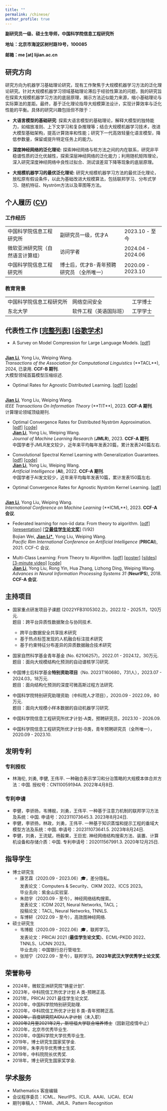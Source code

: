```yaml
---
title: ""
permalink: /chinese/
author_profile: true
---
```


**副研究员一级、硕士生导师，中国科学院信息工程研究所** 

**地址：北京市海淀区树村路19号，100085** 

**邮箱：me [at] lijian.ac.cn**

## 研究方向
研究方向为机器学习基础理论研究，现有工作聚焦于大规模机器学习方法的泛化理论研究。针对大规模机器学习领域基础理论滞后于经验性算法的问题，我的研究旨在探索大规模机器学习方法的底层原理，揭示方法近似能力来源，缩小基础理论与实际算法的差距。最终，基于泛化理论指导大规模算法设计，实现计算效率与泛化性能的平衡。具体的研究兴趣包括但不限于：

- **大语言模型的基础研究**: 探索大语言模型的基础理论，解释大模型的独特能力，如缩放准则、上下文学习和复杂推理等；结合大规模机器学习技术，改进大模型基础架构，提高计算效率和性能；研究下一代高效轻量化语言模型，降低参数量，保留或提升特定任务上的能力。

- **深度神经网络的泛化理论**: 探索神经网络与核方法之间的内在联系，研究非平稳谱性质的泛化优越性，探索深层神经网络的泛化能力；利用随机矩阵理论，深入研究深度神经网络中良性过拟合、测试误差双下降等现象的底层原理。

- **大规模机器学习的最优泛化理论**: 研究大规模机器学习方法的最优泛化理论，放松原有假设条件，以此为基础改进大规模算法，包括联邦学习、分布式学习、随机特征、Nyström方法以及草图等方法。




## 个人履历 ([CV](https://lijian.ac.cn/files/cv/JianLi_CV_cn.pdf))

### 工作经历

|              |                       |         |
|:------------------- | :----------------------------- |:---------------------- 
| 中国科学院信息工程研究所  | 副研究员一级，优才A          | 2023.10 - 至今     
| 微软亚洲研究院（自然语言计算组） | 访问学者 | 2024.04 - 2024.06  
| 中国科学院信息工程研究所 | 博士后，优才B-青年预聘研究员 （全所唯一）| 2020.09 - 2023.10  

### 教育背景

|              |                       |         |     
|:------------------- | :----------------------------- |:---------------------- |
| 中国科学院信息工程研究所   | 网络空间安全                | 工学博士                      | 2015.09 - 2020.06 |
| 东北大学                 | 软件工程（英语国际班）       |  工学学士                             | 2011.09 - 2015.06 |

## 代表性工作 [[完整列表](https://lijian.ac.cn/publications/)] [[谷歌学术](https://scholar.google.com/citations?hl=en-us&user=IAJpTqYAAAAJ&view_op=list_works&sortby=pubdate)] 

* A Survey on Model Compression for Large Language Models. 
[[pdf]](https://arxiv.org/pdf/2308.07633)
<br>
<u><b>Jian Li</b></u>, Yong Liu, Weiping Wang. <br>
<i>Transactions of the Association for Computational Linguistics</i> (**TACL**), 2024, 已录用. <b>CCF-B 期刊</b>. <br>
大模型领域首篇模型压缩综述.

* Optimal Rates for Agnostic Distributed Learning. 
[[pdf]](https://ieeexplore.ieee.org/document/10365227)
[[code]](https://github.com/superlj666/Agnostic-DKRR)
<br>
<u><b>Jian Li</b></u>, Yong Liu, Weiping Wang. <br>
<i>IEEE Transactions On Information Theory</i> (**TIT**), 2023. <b>CCF-A 期刊</b>. <br>
计算理论领域顶级期刊.

* Optimal Convergence Rates for Distributed Nyström Approximation. 
[[pdf]](https://jmlr.org/papers/volume24/21-1049/21-1049.pdf)
[[code]](https://github.com/superlj666/DNystroem) <br>
<u><b>Jian Li</b></u>, Yong Liu, Weiping Wang. <br>
<i>Journal of Machine Learning Research</i> (**JMLR**), 2023. <b>CCF-A 期刊</b>. <br>
中国学者于JMLR发文较少，近年来平均每年发表20篇，累计发表240篇左右.

* Convolutional Spectral Kernel Learning with Generalization Guarantees.
[[pdf]](https://doi.org/10.1016/j.artint.2022.103803)
[[code]](https://github.com/superlj666/CSKN/) <br>
<u><b>Jian Li</b></u>, Yong Liu, Weiping Wang. <br>
<i>Artificial Intelligence</i> (**AI**), 2022. <b>CCF-A 期刊</b>. <br>
中国学者于AI发文较少，近年来平均每年发表10篇，累计发表150篇左右.

* Optimal Convergence Rates for Agnostic Nyström Kernel Learning.
[[pdf]](https://openreview.net/forum?id=S3d9SwhRKh)
<br>
<u><b>Jian Li</b></u>, Yong Liu, Weiping Wang. <br>
<i>International Conference on Machine Learning </i> (**ICML**), 2023. <b>CCF-A 会议</b>.

* Federated learning for non-iid data: From theory to algorithm. 
[[pdf]](https://link.springer.com/chapter/10.1007/978-3-030-89188-6_3)
[[presentation]](https://lijian.ac.cn/files/2021/FL_for_noniid_data_presentation.pdf)
[[🏆<b>最佳学生论文奖</b>]](https://lijian.ac.cn/files/2021/PRICAI-2021-best-student-paper.png) (1/92)<br>
Bojian Wei, <u><b>Jian Li*</b></u>, Yong Liu, Weiping Wang. <br>
<i>Pacific Rim International Conference on Artificial Intelligence</i> (**PRICAI**), 2021. CCF-C 会议.

* Multi-Class Learning: From Theory to Algorithm. 
[[pdf]](https://proceedings.neurips.cc/paper/2018/file/1141938ba2c2b13f5505d7c424ebae5f-Paper.pdf)
[[poster]](https://lijian.ac.cn/files/2018_NeurIPS_MC/mc-lrc-nips-poster.pdf)
[[sildes]](https://lijian.ac.cn/files/2018_NeurIPS_MC/mc-lrc-nips-slides.pdf)
[[3-minute video]](https://youtu.be/mE_RpgWuKK8)
[[code]](https://github.com/superlj666/Multi-Class-Learning-From-Theory-to-Algorithm) <br>
<u><b>Jian Li</b></u>, Yong Liu, Rong Yin, Hua Zhang, Lizhong Ding, Weiping Wang. <br>
<i>Advances in Neural Information Processing Systems 31</i> (**NeurIPS**), 2018. <b>CCF-A 会议</b>.


## 主持项目
* 国家重点研发项目子课题 (2022YFB3105302.2)，2022.12 - 2025.11，120万元. <br>
题目：跨平台异质性数据聚合与协同技术.
  - 跨平台数据安全共享技术研究
  - 基于热点标签发现的人机融合标注技术研究
  - 基于约束特征分布差异的异质数据融合技术研究

* 国家自然科学基金青年基金 (No. 62106257)，2022.01 - 2024.12，30万元. <br>
题目：面向大规模结构化预测的自动谱核学习研究.

* 中国博士后科学基金**特别资助项目**（No. 2023T160680，731人），2023.07 - 2024.03，18万元. <br>
题目：面向结构化预测的深度可微高斯过程方法研究.

* 中国科学院特别研究助理资助（中科院人才项目），2020.09 - 2022.09，80万元. <br>
题目：面向大规模小样本数据的自动机器学习研究.

* 中国科学院信息工程研究所优才计划-A类，预聘研究员，2023.10 - 2026.09.

* 中国科学院信息工程研究所优才计划-B类，青年预聘研究员（全所唯一），2020.09 - 2023.10.


## 发明专利

### 专利授权

* 林海伦, 刘勇, 李健, 王伟平. 一种融合表示学习和分治策略的大规模本体合并方法：中国. 授权号：CN110059194A. 2022年4月8日.

### 专利申请

* 李健，李骄扬，韦博舰，刘勇，王伟平. 一种基于注意力机制的联邦学习方法及系统：中国. 申请号：202311073645.3. 2023年8月24日.
* 李健，李骄扬，林政，刘勇，王伟平. 一种基于知识蒸馏和提示工程的垂域大模型方法及系统：中国. 申请号：202311073641.5. 2023年8月24日.
* 李健，刘勇，王流斌，杨毅果，王巨宏. 神经网络结构搜索方法、装置、计算机设备和存储介质：中国. 专利申请号：202011567991.3. 2020年12月25日.
  

## 指导学生
- 博士研究生
  - 康艺霖（2020.09 - 2023.06）🎓，差分隐私。 </br>发表论文：Computers & Security、CIKM 2022、ICCS 2023。</br>毕业去向：紫金山实验室.
  - 朱勋宇（2020.09 - 至今），神经网络结构搜索。</br>发表论文：ICDM 2021, Neural Networks, TACL；</br>投稿论文：TACL, Neural Networks, TNNLS.
  - 车博轩（2022.09 - 至今），高效图神经网络.
- 硕士研究生
  - 韦博舰（2020.09 - 2022.06）🎓，联邦学习。</br>发表论文：PRICAI 2021 (**最佳学生论文奖**)、ECML-PKDD 2022、TNNLS、IJCNN 2023。</br>毕业去向：中国银行总行管培生.
  - 张旭宁（2022.09 - 至今），联邦学习。**2023年武汉大学优秀学士论文奖**.

## 荣誉称号
* 2024年，微软亚洲研究院“铸星计划”.
* 2023年，中科院信工所优才计划 A 类-预聘正高.
* 2021年，PRICAI 2021 最佳学生论文奖.
* 2020年，中国科学院特别研究助理.
* 2020年，中科院信工所优才计划 B 类-青年预聘正高.
* ~~2020年，百度研究院AIDU人才计划~~（未入职）
* ~~2020年2月至2021年2月，斯坦福大学联合培养博士~~（因新冠疫情中止）
* 2020年，北京市优秀毕业生.
* 2020年，中国科学院大学优秀毕业生.
* 2019年，博士研究生国家奖学金.
* 2019年，朱李月华优秀博士生奖.
* 2019年，中科院院长优秀奖.
* 2018年，博士研究生国家奖学金.

## 学术服务
* Mathematics 客座编辑
* 会议程序委员：ICML、NeurIPS、ICLR、AAAI、IJCAI、ECAI
* 期刊审稿人：TPAMI、JMLR、Pattern Recognition